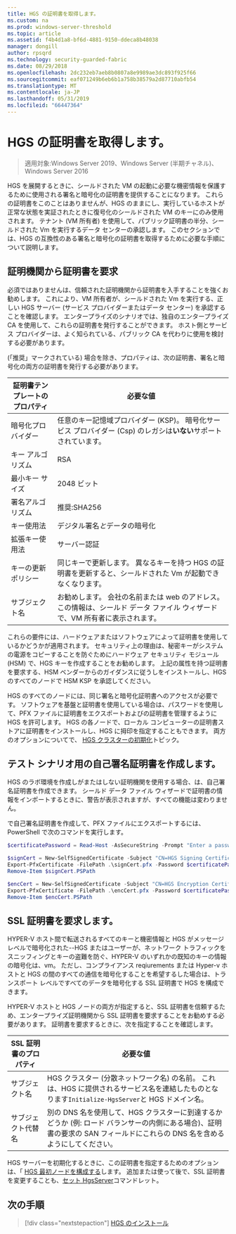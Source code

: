 ```yaml
---
title: HGS の証明書を取得します。
ms.custom: na
ms.prod: windows-server-threshold
ms.topic: article
ms.assetid: f4b4d1a8-bf6d-4881-9150-ddeca8b48038
manager: dongill
author: rpsqrd
ms.technology: security-guarded-fabric
ms.date: 08/29/2018
ms.openlocfilehash: 2dc232eb7aeb8b0807a8e9989ae3dc893f925f66
ms.sourcegitcommit: eaf071249b6eb6b1a758b38579a2d87710abfb54
ms.translationtype: MT
ms.contentlocale: ja-JP
ms.lasthandoff: 05/31/2019
ms.locfileid: "66447364"
---
```

# <a name="obtain-certificates-for-hgs"></a>HGS の証明書を取得します。

>適用対象:Windows Server 2019、Windows Server (半期チャネル)、Windows Server 2016

HGS を展開するときに、シールドされた VM の起動に必要な機密情報を保護するために使用される署名と暗号化の証明書を提供することになります。
これらの証明書をこのことはありませんが、HGS のままにし、実行しているホストが正常な状態を実証されたときに復号化のシールドされた VM のキーにのみ使用されます。
テナント (VM 所有者) を使用して、パブリック証明書の半分、シールドされた Vm を実行するデータ センターの承認します。
このセクションでは、HGS の互換性のある署名と暗号化の証明書を取得するために必要な手順について説明します。

## <a name="request-certificates-from-your-certificate-authority"></a>証明機関から証明書を要求

必須ではありませんは、信頼された証明機関から証明書を入手することを強くお勧めします。
これにより、VM 所有者が、シールドされた Vm を実行する、正しい HGS サーバー (サービス プロバイダーまたはデータ センター) を承認することを確認します。
エンタープライズのシナリオでは、独自のエンタープライズ CA を使用して、これらの証明書を発行することができます。
ホスト側とサービス プロバイダーは、よく知られている、パブリック CA を代わりに使用を検討する必要があります。

(「推奨」マークされている) 場合を除き、プロパティは、次の証明書、署名と暗号化の両方の証明書を発行する必要があります。

証明書テンプレートのプロパティ | 必要な値 
------------------------------|----------------
暗号化プロバイダー               | 任意のキー記憶域プロバイダー (KSP)。 暗号化サービス プロバイダー (Csp) のレガシは**いない**サポートされています。
キー アルゴリズム                 | RSA
最小キー サイズ              | 2048 ビット
署名アルゴリズム           | 推奨:SHA256
キー使用法                     | デジタル署名*と*データの暗号化
拡張キー使用法            | サーバー認証
キーの更新ポリシー            | 同じキーで更新します。 異なるキーを持つ HGS の証明書を更新すると、シールドされた Vm が起動できなくなります。
サブジェクト名                  | お勧めします。 会社の名前または web のアドレス。 この情報は、シールド データ ファイル ウィザードで、VM 所有者に表示されます。

これらの要件には、ハードウェアまたはソフトウェアによって証明書を使用しているかどうかが適用されます。
セキュリティ上の理由は、秘密キーがシステムの電源をコピーすることを防ぐためにハードウェア セキュリティ モジュール (HSM) で、HGS キーを作成することをお勧めします。
上記の属性を持つ証明書を要求する、HSM ベンダーからのガイダンスに従うしをインストールし、HGS のすべてのノードで HSM KSP を承認してください。

HGS のすべてのノードには、同じ署名と暗号化証明書へのアクセスが必要です。
ソフトウェアを基盤と証明書を使用している場合は、パスワードを使用して、PFX ファイルに証明書をエクスポートおよびの証明書を管理するように HGS を許可します。
HGS の各ノードで、ローカル コンピューターの証明書ストアに証明書をインストールし、HGS に拇印を指定することもできます。
両方のオプションについてで、 [HGS クラスターの初期化](guarded-fabric-initialize-hgs.md)トピック。

## <a name="create-self-signed-certificates-for-test-scenarios"></a>テスト シナリオ用の自己署名証明書を作成します。

HGS のラボ環境を作成しがまたはしない証明機関を使用する場合、は、自己署名証明書を作成できます。
シールド データ ファイル ウィザードで証明書の情報をインポートするときに、警告が表示されますが、すべての機能は変わりません。

で自己署名証明書を作成して、PFX ファイルにエクスポートするには、PowerShell で次のコマンドを実行します。

```powershell
$certificatePassword = Read-Host -AsSecureString -Prompt "Enter a password for the PFX file"

$signCert = New-SelfSignedCertificate -Subject "CN=HGS Signing Certificate"
Export-PfxCertificate -FilePath .\signCert.pfx -Password $certificatePassword -Cert $signCert
Remove-Item $signCert.PSPath

$encCert = New-SelfSignedCertificate -Subject "CN=HGS Encryption Certificate"
Export-PfxCertificate -FilePath .\encCert.pfx -Password $certificatePassword -Cert $encCert
Remove-Item $encCert.PSPath
```

## <a name="request-an-ssl-certificate"></a>SSL 証明書を要求します。

HYPER-V ホスト間で転送されるすべてのキーと機密情報と HGS がメッセージ レベルで暗号化された--HGS またはユーザーが、ネットワーク トラフィックをスニッフィングとキーの盗難を防ぐ、HYPER-V のいずれかの既知のキーの情報の暗号化は、vm。
ただし、コンプライアンス reqiurements または Hyper-v ホストと HGS の間のすべての通信を暗号化することを希望するした場合は、トランスポート レベルですべてのデータを暗号化する SSL 証明書で HGS を構成できます。

HYPER-V ホストと HGS ノードの両方が指定すると、SSL 証明書を信頼するため、エンタープライズ証明機関から SSL 証明書を要求することをお勧めする必要があります。 証明書を要求するときに、次を指定することを確認します。

SSL 証明書のプロパティ | 必要な値
-------------------------|---------------
サブジェクト名             | HGS クラスター (分散ネットワーク名) の名前。 これは、HGS に提供されるサービス名を連結したものとなります`Initialize-HgsServer`と HGS ドメイン名。
サブジェクト代替名 | 別の DNS 名を使用して、HGS クラスターに到達するかどうか (例: ロード バランサーの内側にある場合)、証明書の要求の SAN フィールドにこれらの DNS 名を含めるようにしてください。

HGS サーバーを初期化するときに、この証明書を指定するためのオプションは、「 [HGS 最初ノードを構成する](guarded-fabric-initialize-hgs.md)します。
追加または使って後で、SSL 証明書を変更することも、[セット HgsServer](https://docs.microsoft.com/powershell/module/hgsserver/set-hgsserver?view=win10-ps)コマンドレット。

## <a name="next-step"></a>次の手順

> [!div class="nextstepaction"]
> [HGS のインストール](guarded-fabric-choose-where-to-install-hgs.md)